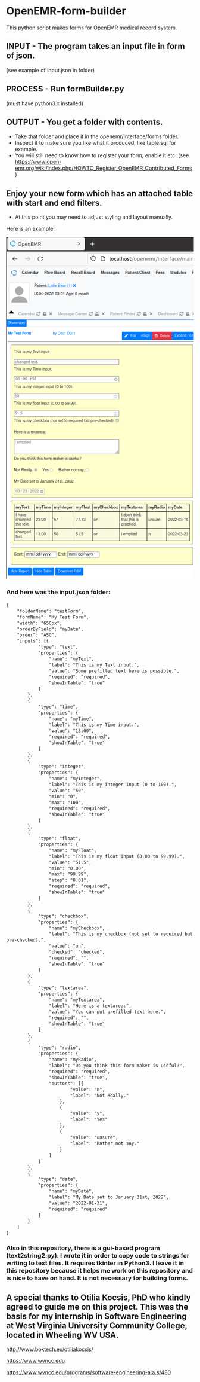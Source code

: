 # OpenEMR-form-builder
This python script makes forms for OpenEMR medical record system.

## INPUT - The program takes an input file in form of json.
(see example of input.json in folder)

## PROCESS - Run formBuilder.py
(must have python3.x installed)

## OUTPUT - You get a folder with contents. 
 - Take that folder and place it in the openemr/interface/forms folder.
 - Inspect it to make sure you like what it produced, like table.sql for example.
 - You will still need to know how to register your form, enable it etc. (see https://www.open-emr.org/wiki/index.php/HOWTO_Register_OpenEMR_Contributed_Forms)

## Enjoy your new form which has an attached table with start and end filters.

 - At this point you may need to adjust styling and layout manually.

Here is an example:

<img src="screenshot.png">

### And here was the input.json folder:

```
{
    "folderName": "testForm",
    "formName": "My Test Form",
    "width": "650px",
    "orderByField": "myDate",
    "order": "ASC",
    "inputs": [{
            "type": "text",
            "properties": {
                "name": "myText",
                "label": "This is my Text input.",
                "value": "Some prefilled text here is possible.",
                "required": "required",
                "showInTable": "true"
            }
        },
        {
            "type": "time",
            "properties": {
                "name": "myTime",
                "label": "This is my Time input.",
                "value": "13:00",
                "required": "required",
                "showInTable": "true"
            }
        },
        {
            "type": "integer",
            "properties": {
                "name": "myInteger",
                "label": "This is my integer input (0 to 100).",
                "value": "50",
                "min": "0",
                "max": "100",
                "required": "required",
                "showInTable": "true"
            }
        },
        {
            "type": "float",
            "properties": {
                "name": "myFloat",
                "label": "This is my float input (0.00 to 99.99).",
                "value": "51.5",
                "min": "0.00",
                "max": "99.99",
                "step": "0.01",
                "required": "required",
                "showInTable": "true"
            }
        },
        {
            "type": "checkbox",
            "properties": {
                "name": "myCheckbox",
                "label": "This is my checkbox (not set to required but pre-checked).",
                "value": "on",
                "checked": "checked",
                "required": "",
                "showInTable": "true"
            }
        },
        {
            "type": "textarea",
            "properties": {
                "name": "myTextarea",
                "label": "Here is a textarea:",
                "value": "You can put prefilled text here.",
                "required": "",
                "showInTable": "true"
            }
        },
        {
            "type": "radio",
            "properties": {
                "name": "myRadio",
                "label": "Do you think this form maker is useful?",
                "required": "required",
                "showInTable": "true",
                "buttons": [{
                        "value": "n",
                        "label": "Not Really."
                    },
                    {
                        "value": "y",
                        "label": "Yes"
                    },
                    {
                        "value": "unsure",
                        "label": "Rather not say."
                    }
                ]
            }
        },
        {
            "type": "date",
            "properties": {
                "name": "myDate",
                "label": "My Date set to January 31st, 2022",
                "value": "2022-01-31",
                "required": "required"
            }
        }
    ]
}

```

### Also in this repository, there is a gui-based program (text2string2.py).  I wrote it in order to copy code to strings for writing to text files.  It requires tkinter in Python3.  I leave it in this repository because it helps me work on this repository and is nice to have on hand.  It is not necessary for building forms.


## A special thanks to Otilia Kocsis, PhD who kindly agreed to guide me on this project.  This was the basis for my internship in Software Engineering at West Virginia University Community College, located in Wheeling WV USA.


http://www.boktech.eu/otiliakocsis/

https://www.wvncc.edu

https://www.wvncc.edu/programs/software-engineering-a.a.s/480